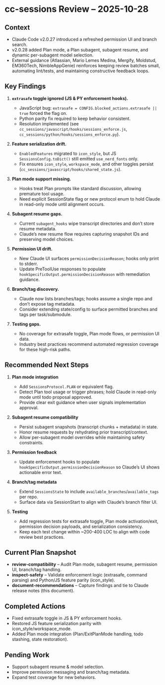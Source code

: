 # cc-sessions Review – 2025-10-28

## Context

- Claude Code v2.0.27 introduced a refreshed permission UI and branch search.
- v2.0.28 added Plan mode, a Plan subagent, subagent resume, and dynamic per-subagent model selection.
- External guidance (Atlassian, Mario Lemes Medina, Mergify, Moldstud, EM360Tech, NimbleAppGenie) reinforces keeping review batches small, automating lint/tests, and maintaining constructive feedback loops.

## Key Findings

1. **`extrasafe` toggle ignored (JS & PY enforcement hooks).**

   - JavaScript bug: `extrasafe = CONFIG.blocked_actions.extrasafe || true` forced the flag on.
   - Python parity fix required to keep behavior consistent.
   - Resolution implemented (see `cc_sessions/javascript/hooks/sessions_enforce.js`, `cc_sessions/python/hooks/sessions_enforce.py`).

2. **Feature serialization drift.**

   - `EnabledFeatures` migrated to `icon_style`, but JS `SessionsConfig.toDict()` still emitted `use_nerd_fonts` only.
   - Fix ensures `icon_style`, `workspace_mode`, and other toggles persist (`cc_sessions/javascript/hooks/shared_state.js`).

3. **Plan mode support missing.**

   - Hooks treat Plan prompts like standard discussion, allowing premature tool usage.
   - Need explicit SessionState flag or new protocol enum to hold Claude in read-only mode until alignment occurs.

4. **Subagent resume gaps.**

   - Current `subagent_hooks` wipe transcript directories and don’t store resume metadata.
   - Claude’s new resume flow requires capturing snapshot IDs and preserving model choices.

5. **Permission UI drift.**

   - New Claude UI surfaces `permissionDecisionReason`; hooks only print to stderr.
   - Update PreToolUse responses to populate `hookSpecificOutput.permissionDecisionReason` with remediation guidance.

6. **Branch/tag discovery.**

   - Claude now lists branches/tags; hooks assume a single repo and don’t expose tag metadata.
   - Consider extending state/config to surface permitted branches and tags per task/submodule.

7. **Testing gaps.**
   - No coverage for extrasafe toggle, Plan mode flows, or permission UI data.
   - Industry best practices recommend automated regression coverage for these high-risk paths.

## Recommended Next Steps

1. **Plan mode integration**

   - Add `SessionsProtocol.PLAN` or equivalent flag.
   - Detect Plan tool usage or trigger phrases; hold Claude in read-only mode until todo proposal approved.
   - Provide clear exit guidance when user signals implementation approval.

2. **Subagent resume compatibility**

   - Persist subagent snapshots (transcript chunks + metadata) in state.
   - Honor resume requests by rehydrating prior transcript/context.
   - Allow per-subagent model overrides while maintaining safety constraints.

3. **Permission feedback**

   - Update enforcement hooks to populate `hookSpecificOutput.permissionDecisionReason` so Claude’s UI shows actionable error text.

4. **Branch/tag metadata**

   - Extend `SessionsState` to include `available_branches`/`available_tags` per repo.
   - Surface data via SessionStart to align with Claude’s branch filter UI.

5. **Testing**
   - Add regression tests for extrasafe toggle, Plan mode activation/exit, permission decision payloads, and serialization consistency.
   - Keep each test change within ~200-400 LOC to align with code review best practices.

## Current Plan Snapshot

- **review-compatibility** – Audit Plan mode, subagent resume, permission UI, branch/tag handling.
- **inspect-safety** – Validate enforcement logic (extrasafe, command parsing) and Python/JS feature parity (icon_style).
- **document-recommendations** – Capture findings and tie to Claude release notes (this document).

## Completed Actions

- Fixed extrasafe toggle in JS & PY enforcement hooks.
- Restored JS feature serialization parity with icon_style/workspace_mode.
- Added Plan mode integration (Plan/ExitPlanMode handling, todo stashing, state restoration).

## Pending Work

- Support subagent resume & model selection.
- Improve permission messaging and branch/tag metadata.
- Expand test coverage for new behaviors.
